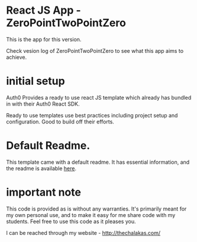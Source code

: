 # React JS App - ZeroPointTwoPointZero

This is the app for this version. 

Check vesion log of ZeroPointTwoPointZero to see what this app aims to achieve.

# initial setup

Auth0 Provides a ready to use react JS template which already has bundled in with their Auth0 React SDK. 

Ready to use templates use best practices including project setup and configuration. Good to build off their efforts.

# Default Readme.

This template came with a default readme. It has essential information, and the readme is available [here](defaultREADME.md).

# important note 

This code is provided as is without any warranties. It's primarily meant for my own personal use, and to make it easy for me share code with my students. Feel free to use this code as it pleases you.

I can be reached through my website - http://thechalakas.com/